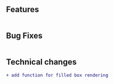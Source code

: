 ## Features
```diff
```

## Bug Fixes

```diff
```

## Technical changes

```diff
+ add function for filled box rendering
```